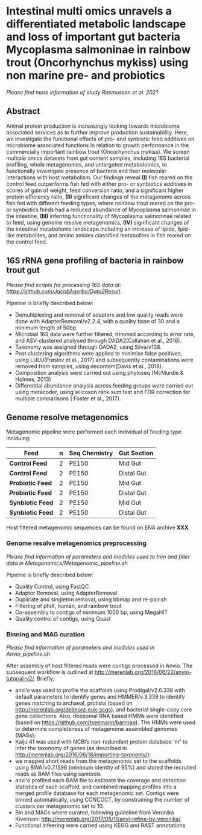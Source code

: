 # Intestinal multi omics unravels a differentiated metabolic landscape and loss of important gut bacteria Mycoplasma salmoninae in rainbow trout (Oncorhynchus mykiss)  using non marine pre- and probiotics 

_Please find more information of study Rasmussen et al. 2021_

## Abstract
Animal protein production is increasingly looking towards microbiome associated services as to further improve production sustainability. Here, we investigate the functional effects of   pro- and synbiotic feed additives on microbiome associated functions in relation to growth performance in the commercially important rainbow trout (Oncorhynchus mykiss). We screen multiple omics datasets from gut content samples, including 16S bacterial profiling, whole metagenomes, and untargeted metabolomics, to functionally investigate presence of bacteria and their molecular interactions with host metabolism. Our findings reveal __(I)__ fish reared on the control feed outperforms fish fed with either pro- or synbiotics additives in scores of gain of weight, feed conversion ratio, and a significant higher protein efficiency ratio, __(II)__ significant changes of the metagenome across fish fed with different feeding types, where rainbow trout reared on the pro- or synbiotics feeds had a reduced abundance of Mycoplasma salmoninae in the intestine,  __(III)__ inferring functionality of Mycoplasma salmoninae related to feed, using genome resolve metagenomics, __(IV)__ significant changes of the intestinal metabolomic landscape including an increase of lipids, lipid-like metabolites, and amino amides classified metabolites in fish reared on the control feed.

## 16S rRNA gene profiling of bacteria in rainbow trout gut
_Please find scripts for processing 16S data at: https://github.com/JacobAgerbo/Data2Result._

Pipeline is briefly described below:

* Demultiplexing and removal of adaptors and low quality reads were done with AdapterRemoval/v2.2.4, with a quality base of 30 and a minimum length of 50bp. 
* Microbial 16S data were further filtered, trimmed according to error rate, and ASV-clustered analysed through DADA2(Callahan et al., 2016). 
* Taxonomy was assigned through DADA2, using Silva/v138. 
* Post clustering algorithms were applied to minimise false positives, using LULU(Frøslev et al., 2017) and subsequently  contaminations were removed from samples, using decontam(Davis et al., 2018). 
* Composition analysis were carried out using phyloseq (McMurdie & Holmes, 2013) 
* Differential abundance analysis across feeding groups were carried out using metacoder, using wilcoxon rank sum test and FDR correction for multiple comparisons ( Foster et al., 2017).

## Genome resolve metagenomics
Metagenomic pipeline were performed each individual of feeding type inclduing: 

Feed| n |Seq Chemistry | Gut Section|
--- | --- | --- | ---
__Control Feed__|2 |  PE150 | Mid Gut |
__Control Feed__|2 |  PE150 | Distal Gut |
__Probiotic Feed__|2 |  PE150 | Mid Gut |
__Probiotic Feed__|2 |  PE150 | Distal Gut |
__Synbiotic Feed__|2 |  PE150 | Mid Gut |
__Synbiotic Feed__|2 |  PE150 | Distal Gut |

Host filtered metagenomic sequences can be found on ENA archive __XXX__.

### Genome resolve metagenomics preprocessing

_Please find information of parameters and modules used to trim and filter data in Metagenomics/Metagenomic_pipeline.sh_

Pipeline is briefly described below:

* Quality Control, using FastQC
* Adaptor Removal, using AdapterRemoval
* Duplicate and singleton removal, using bbmap and re-pair.sh
* Filtering of phiX, human, and rainbow trout
* Co-assembly to contigs of minimum 1000 bp, using MegaHIT
* Quality control of contigs, using Quast

### Binning and MAG curation

_Please find information of parameters and modules used in Anvio_pipeline.sh_

After assembly of host filtered reads were contigs processed in Anvio. 
The subsequent workflow is outlined at http://merenlab.org/2016/06/22/anvio-tutorial-v2/. Briefly; 
* anvi’o was used to profile the scaffolds using Prodigal/v2.6.338 with default parameters to identify genes and HMMER/v.3.339 to identify genes matching to archaeal, protista (based on http://merenlab.org/delmont-euk-scgs), and bacterial single-copy core gene collections. Also, ribosomal RNA based HMMs were identified (based on https://github.com/tseemann/barrnap). The HMMs were used to determine completeness of  metagenome assembled genomes (MAGs); 
* Kaiju 41 was used with NCBI’s non-redundant protein database ‘nr’ to infer the taxonomy of genes (as described in http://merenlab.org/2016/06/18/importing-taxonomy/); 
* we mapped short reads from the metagenomic set to the scaffolds using BWA/v0.7.1596 (minimum identity of 95%) and stored the recruited reads as BAM files using samtools 
* anvi'o profiled each BAM file to estimate the coverage and detection statistics of each scaffold, and combined mapping profiles into a merged profile database for each metagenomic set. Contigs were binned automatically, using CONCOCT, by constraining the number of clusters per metagenomic set to 10.
* Bin and MAGs where curated, following guideline from Veronika Kivenson: http://merenlab.org/2017/05/11/anvi-refine-by-veronika/
* Functional infeering were carried using KEGG and RAST annotations
